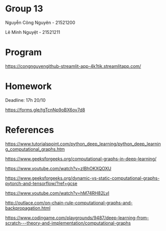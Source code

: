 # Group 13

Nguyễn Công Nguyên - 21521200 

Lê Minh Nguyệt - 21521211

# Program

https://congnguyengithub-streamlit-app-4k1tik.streamlitapp.com/

# Homework

Deadline: 17h 20/10

https://forms.gle/tgTcnNp9oBX6ov7d8

# References
https://www.tutorialspoint.com/python_deep_learning/python_deep_learning_computational_graphs.htm

https://www.geeksforgeeks.org/computational-graphs-in-deep-learning/

https://www.youtube.com/watch?v=zIBhOKXQOXU

https://www.geeksforgeeks.org/dynamic-vs-static-computational-graphs-pytorch-and-tensorflow/?ref=gcse

https://www.youtube.com/watch?v=hM74RH82LyI

http://outlace.com/on-chain-rule-computational-graphs-and-backpropagation.html

https://www.codingame.com/playgrounds/9487/deep-learning-from-scratch---theory-and-implementation/computational-graphs
